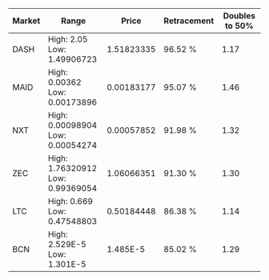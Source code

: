 | Market | Range | Price| Retracement | Doubles to 50% |
| --- | --- | --- | --- | --- |
| DASH | High: 2.05<br />Low: 1.49906723 | 1.51823335 | 96.52 % | 1.17 |
| MAID | High: 0.00362<br />Low: 0.00173896 | 0.00183177 | 95.07 % | 1.46 |
| NXT | High: 0.00098904<br />Low: 0.00054274 | 0.00057852 | 91.98 % | 1.32 |
| ZEC | High: 1.76320912<br />Low: 0.99369054 | 1.06066351 | 91.30 % | 1.30 |
| LTC | High: 0.669<br />Low: 0.47548803 | 0.50184448 | 86.38 % | 1.14 |
| BCN | High: 2.529E-5<br />Low: 1.301E-5 | 1.485E-5 | 85.02 % | 1.29 |
